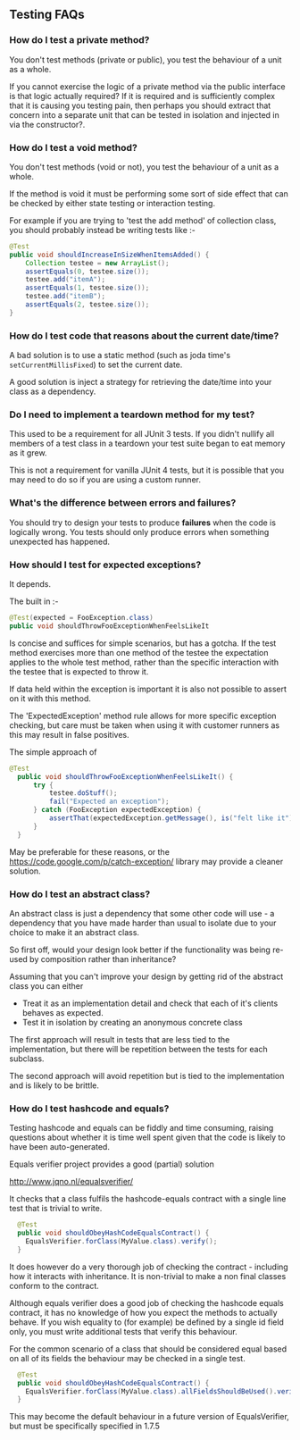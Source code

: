## Testing FAQs

### How do I test a private method?

You don't test methods (private or public), you test the behaviour of a unit as a whole. 

If you cannot exercise the logic of a private method via the public interface is that logic actually required? If it is required and is sufficiently complex that it is causing you testing pain, then perhaps you should extract that concern into a separate unit that can be tested in isolation and injected in via the constructor?.

### How do I test a void method?

You don't test methods (void or not), you test the behaviour of a unit as a whole. 

If the method is void it must be performing some sort of side effect that can be checked by either state testing or interaction testing.

For example if you are trying to 'test the add method' of  collection class, you should probably instead be writing tests like :-

```java
@Test
public void shouldIncreaseInSizeWhenItemsAdded() {
    Collection testee = new ArrayList();
    assertEquals(0, testee.size());
    testee.add("itemA");
    assertEquals(1, testee.size());
    testee.add("itemB");
    assertEquals(2, testee.size());
}
```

### How do I test code that reasons about the current date/time?

A bad solution is to use a static method (such as joda time's `setCurrentMillisFixed`) to set the current date.

A good solution is inject a strategy for retrieving the date/time into your class as a dependency. 

### Do I need to implement a teardown method for my test?

This used to be a requirement for all JUnit 3 tests. If you didn't nullify all members of a test class in a teardown your test suite began to eat memory as it grew.

This is not a requirement for vanilla JUnit 4 tests, but it is possible that you may need to do so if you are using a custom runner.

### What's the difference between errors and failures?

You should try to design your tests to produce **failures** when the code is logically wrong. You tests should only produce errors when something unexpected has happened.

### How should I test for expected exceptions?

It depends.

The built in :-

```java
@Test(expected = FooException.class)
public void shouldThrowFooExceptionWhenFeelsLikeIt
```

Is concise and suffices for simple scenarios, but has a gotcha. If the test method exercises more than one method of the testee the expectation applies to the whole test method, rather than the specific interaction with the testee that is expected to throw it.

If data held within the exception is important it is also not possible to assert on it with this method.

The 'ExpectedException' method rule allows for more specific exception checking, but care must be taken when using it with customer runners as this may result in false positives.

The simple approach of

```java
@Test
  public void shouldThrowFooExceptionWhenFeelsLikeIt() {
      try {
          testee.doStuff();
          fail("Expected an exception");
      } catch (FooException expectedException) {
          assertThat(expectedException.getMessage(), is("felt like it"));
      }
  }
```

May be preferable for these reasons, or the https://code.google.com/p/catch-exception/ library may provide a cleaner solution.

### How do I test an abstract class?

An abstract class is just a dependency that some other code will use - a dependency that you have made harder than usual to isolate due to your choice to make it an abstract class.

So first off, would your design look better if the functionality was being re-used by composition rather than inheritance?

Assuming that you can't improve your design by getting rid of the abstract class you can either

* Treat it as an implementation detail and check that each of it's clients behaves as expected.
* Test it in isolation by creating an anonymous concrete class 

The first approach will result in tests that are less tied to the implementation, but there will be repetition between the tests for each subclass.

The second approach will avoid repetition but is tied to the implementation and is likely to be brittle.

### How do I test hashcode and equals?

Testing hashcode and equals can be fiddly and time consuming, raising questions about whether it is time well spent given that the code is likely to have been auto-generated.

Equals verifier project provides a good (partial) solution

http://www.jqno.nl/equalsverifier/

It checks that a class fulfils the hashcode-equals contract with a single line test that is trivial to write.

```java
  @Test
  public void shouldObeyHashCodeEqualsContract() {
    EqualsVerifier.forClass(MyValue.class).verify();
  }
```

It does however do a very thorough job of checking the contract - including how it interacts with inheritance. It is non-trivial to make a non final classes conform to the contract.

Although equals verifier does a good job of checking the hashcode equals contract, it has no knowledge of how you expect the methods to actually behave. If you wish equality to (for example) be defined by a single id field only, you must write additional tests that verify this behaviour.

For the common scenario of a class that should be considered equal based on all of its fields the behaviour may be checked in a single test.

```java
  @Test
  public void shouldObeyHashCodeEqualsContract() {
    EqualsVerifier.forClass(MyValue.class).allFieldsShouldBeUsed().verify();
  }
```

This may become the default behaviour in a future version of EqualsVerifier, but must be specifically specified in 1.7.5

